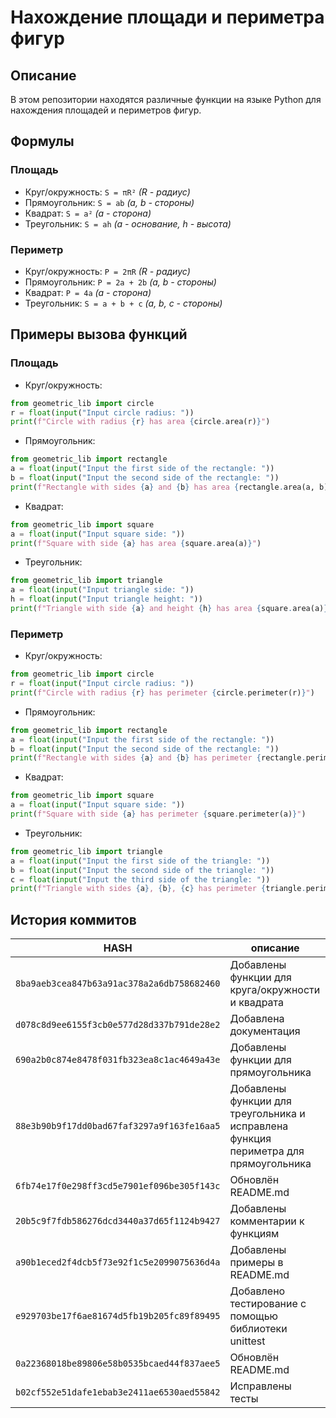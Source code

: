 # Нахождение площади и периметра фигур

## Описание
В этом репозитории находятся различные функции на языке Python для нахождения площадей и периметров фигур. 

## Формулы
### Площадь
- Круг/окружность: `S = πR²` *(R - радиус)*
- Прямоугольник: `S = ab` *(a, b - стороны)*
- Квадрат: `S = a²` *(a - сторона)*
- Треугольник: `S = ah` *(a - основание, h - высота)*

### Периметр
- Круг/окружность: `P = 2πR` *(R - радиус)*
- Прямоугольник: `P = 2a + 2b` *(a, b - стороны)*
- Квадрат: `P = 4a` *(a - сторона)*
- Треугольник: `S = a + b + c` *(a, b, c - стороны)*

## Примеры вызова функций
### Площадь
- Круг/окружность:

```python
from geometric_lib import circle
r = float(input("Input circle radius: "))
print(f"Circle with radius {r} has area {circle.area(r)}")
```

- Прямоугольник:

```python
from geometric_lib import rectangle
a = float(input("Input the first side of the rectangle: "))
b = float(input("Input the second side of the rectangle: "))
print(f"Rectangle with sides {a} and {b} has area {rectangle.area(a, b)}")
```

- Квадрат:

```python
from geometric_lib import square
a = float(input("Input square side: "))
print(f"Square with side {a} has area {square.area(a)}")
```

- Треугольник:

```python
from geometric_lib import triangle
a = float(input("Input triangle side: "))
h = float(input("Input triangle height: "))
print(f"Triangle with side {a} and height {h} has area {square.area(a)}")
```

### Периметр
- Круг/окружность: 

```python
from geometric_lib import circle
r = float(input("Input circle radius: "))
print(f"Circle with radius {r} has perimeter {circle.perimeter(r)}")
```

- Прямоугольник:

```python
from geometric_lib import rectangle
a = float(input("Input the first side of the rectangle: "))
b = float(input("Input the second side of the rectangle: "))
print(f"Rectangle with sides {a} and {b} has perimeter {rectangle.perimeter(a, b)}")
```

- Квадрат:

```python
from geometric_lib import square
a = float(input("Input square side: "))
print(f"Square with side {a} has perimeter {square.perimeter(a)}")
```

- Треугольник:

```python
from geometric_lib import triangle
a = float(input("Input the first side of the triangle: "))
b = float(input("Input the second side of the triangle: "))
c = float(input("Input the third side of the triangle: "))
print(f"Triangle with sides {a}, {b}, {c} has perimeter {triangle.perimeter(a)}")
```

## История коммитов
HASH | описание
--- | ---
`8ba9aeb3cea847b63a91ac378a2a6db758682460` | Добавлены функции для круга/окружности и квадрата
`d078c8d9ee6155f3cb0e577d28d337b791de28e2` | Добавлена документация 
`690a2b0c874e8478f031fb323ea8c1ac4649a43e` | Добавлены функции для прямоугольника 
`88e3b90b9f17dd0bad67faf3297a9f163fe16aa5` | Добавлены функции для треугольника и исправлена функция периметра для прямоугольника
`6fb74e17f0e298ff3cd5e7901ef096be305f143c` | Обновлён README.md
`20b5c9f7fdb586276dcd3440a37d65f1124b9427` | Добавлены комментарии к функциям
`a90b1eced2f4dcb5f73e92f1c5e2099075636d4a` | Добавлены примеры в README.md
`e929703be17f6ae81674d5fb19b205fc89f89495` | Добавлено тестирование с помощью библиотеки unittest
`0a22368018be89806e58b0535bcaed44f837aee5` | Обновлён README.md
`b02cf552e51dafe1ebab3e2411ae6530aed55842` | Исправлены тесты